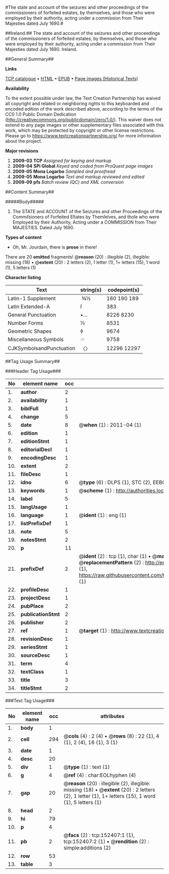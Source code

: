 #The state and account of the seizures and other proceedings of the commissioners of forfeited estates, by themselves, and those who were employed by their authority, acting under a commission from Their Majesties dated July 1690.#

##Ireland.##
The state and account of the seizures and other proceedings of the commissioners of forfeited estates, by themselves, and those who were employed by their authority, acting under a commission from Their Majesties dated July 1690.
Ireland.

##General Summary##

**Links**

[TCP catalogue](http://www.ota.ox.ac.uk/tcp/)  • 
[HTML](http://tei.it.ox.ac.uk/tcp/Texts-HTML/free/A93/A93811.html)  • 
[EPUB](http://tei.it.ox.ac.uk/tcp/Texts-EPUB/free/A93/A93811.epub) • 
[Page images (Historical Texts)](https://historicaltexts.jisc.ac.uk/eebo-38875907e)

**Availability**

To the extent possible under law, the Text Creation Partnership has waived all copyright and related or neighboring rights to this keyboarded and encoded edition of the work described above, according to the terms of the CC0 1.0 Public Domain Dedication (http://creativecommons.org/publicdomain/zero/1.0/). This waiver does not extend to any page images or other supplementary files associated with this work, which may be protected by copyright or other license restrictions. Please go to https://www.textcreationpartnership.org/ for more information about the project.

**Major revisions**

1. __2009-03__ __TCP__ *Assigned for keying and markup*
1. __2009-04__ __SPi Global__ *Keyed and coded from ProQuest page images*
1. __2009-05__ __Mona Logarbo__ *Sampled and proofread*
1. __2009-05__ __Mona Logarbo__ *Text and markup reviewed and edited*
1. __2009-09__ __pfs__ *Batch review (QC) and XML conversion*

##Content Summary##

#####Body#####

1. The STATE and ACCOUNT of the Seizures and other Proceedings of the Commiſsioners of Forfeited Eſtates by Themſelves, and thoſe who were Employed by their Authority, Acting under a COMMISSION from Their MAJESTIES. Dated July 1690.

**Types of content**

  * Oh, Mr. Jourdain, there is **prose** in there!

There are 20 **omitted** fragments! 
 @__reason__ (20) : illegible (2), illegible: missing (18)  •  @__extent__ (20) : 2 letters (2), 1 letter (1), 1+ letters (15), 1 word (1), 5 letters (1)

**Character listing**


|Text|string(s)|codepoint(s)|
|---|---|---|
|Latin-1 Supplement| ¾½|160 190 189|
|Latin Extended-A|ſ|383|
|General Punctuation|•…|8226 8230|
|Number Forms|⅓|8531|
|Geometric Shapes|◊|9674|
|Miscellaneous Symbols|☞|9758|
|CJKSymbolsandPunctuation|〈〉|12296 12297|

##Tag Usage Summary##

###Header Tag Usage###

|No|element name|occ|attributes|
|---|---|---|---|
|1.|__author__|2||
|2.|__availability__|1||
|3.|__biblFull__|1||
|4.|__change__|5||
|5.|__date__|8| @__when__ (1) : 2011-04 (1)|
|6.|__edition__|1||
|7.|__editionStmt__|1||
|8.|__editorialDecl__|1||
|9.|__encodingDesc__|1||
|10.|__extent__|2||
|11.|__fileDesc__|1||
|12.|__idno__|6| @__type__ (6) : DLPS (1), STC (2), EEBO-CITATION (1), OCLC (1), VID (1)|
|13.|__keywords__|1| @__scheme__ (1) : http://authorities.loc.gov/ (1)|
|14.|__label__|5||
|15.|__langUsage__|1||
|16.|__language__|1| @__ident__ (1) : eng (1)|
|17.|__listPrefixDef__|1||
|18.|__note__|5||
|19.|__notesStmt__|2||
|20.|__p__|11||
|21.|__prefixDef__|2| @__ident__ (2) : tcp (1), char (1)  •  @__matchPattern__ (2) : ([0-9\-]+):([0-9IVX]+) (1), (.+) (1)  •  @__replacementPattern__ (2) : http://eebo.chadwyck.com/downloadtiff?vid=$1&page=$2 (1), https://raw.githubusercontent.com/textcreationpartnership/Texts/master/tcpchars.xml#$1 (1)|
|22.|__profileDesc__|1||
|23.|__projectDesc__|1||
|24.|__pubPlace__|2||
|25.|__publicationStmt__|2||
|26.|__publisher__|2||
|27.|__ref__|1| @__target__ (1) : http://www.textcreationpartnership.org/docs/. (1)|
|28.|__revisionDesc__|1||
|29.|__seriesStmt__|1||
|30.|__sourceDesc__|1||
|31.|__term__|4||
|32.|__textClass__|1||
|33.|__title__|3||
|34.|__titleStmt__|2||


###Text Tag Usage###

|No|element name|occ|attributes|
|---|---|---|---|
|1.|__body__|1||
|2.|__cell__|294| @__cols__ (4) : 2 (4)  •  @__rows__ (8) : 22 (1), 4 (1), 2 (4), 16 (1), 3 (1)|
|3.|__date__|1||
|4.|__desc__|20||
|5.|__div__|1| @__type__ (1) : text (1)|
|6.|__g__|4| @__ref__ (4) : char:EOLhyphen (4)|
|7.|__gap__|20| @__reason__ (20) : illegible (2), illegible: missing (18)  •  @__extent__ (20) : 2 letters (2), 1 letter (1), 1+ letters (15), 1 word (1), 5 letters (1)|
|8.|__head__|2||
|9.|__hi__|79||
|10.|__p__|4||
|11.|__pb__|2| @__facs__ (2) : tcp:152407:1 (1), tcp:152407:2 (1)  •  @__rendition__ (2) : simple:additions (2)|
|12.|__row__|53||
|13.|__table__|3||
